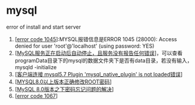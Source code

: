 # mysql
error of install and start server

1. [[error code 1045](https://www.jb51.net/article/119712.htm)]:MYSQL报错信息是ERROR 1045 (28000): Access denied for user 'root'@'localhost' (using password: YES)
2. [[MySQL服务正在启动后自动停止，且服务没有报告任何错误](https://blog.csdn.net/u011583025/article/details/50936145)]，可以查看programData目录下的mysql的数据文件夹下是否有data目录，若没有输入，mysqld -initialize
3. [[客户端连接 mysql5.7 Plugin 'mysql_native_plugin' is not loaded错误](https://www.cnblogs.com/aashui/p/8995089.html)]
4. [[MYSQL8.0以上版本正确修改ROOT密码](https://blog.csdn.net/yi247630676/article/details/80352655)]
5. [[MySQL 8.0版本之下密码忘记问题的解决](https://blog.csdn.net/qq_37469957/article/details/80778259)]
6.  [[error code 1067](https://www.cnblogs.com/yfceshi/p/6897668.html)]
